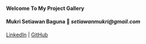 #### Welcome To My Project Gallery
#### Mukri Setiawan Baguna :love_letter: _setiawanmukri@gmail.com_

[LinkedIn](https://www.linkedin.com/in/mukri-setiawan-baguna-00837a133/) | [GitHub](https://github.com/setiawan19)
